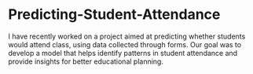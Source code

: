 # Predicting-Student-Attendance
I have recently worked on a project aimed at predicting whether students would attend class, using data collected through forms. Our goal was to develop a model that helps identify patterns in student attendance and provide insights for better educational planning.
